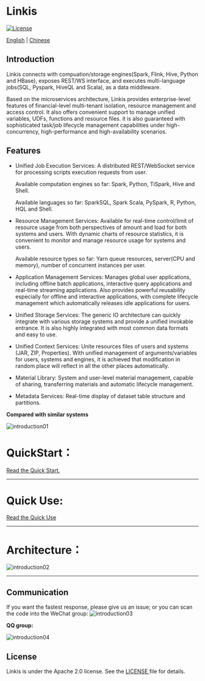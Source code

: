 Linkis
============

[![License](https://img.shields.io/badge/license-Apache%202-4EB1BA.svg)](https://www.apache.org/licenses/LICENSE-2.0.html)

[English](docs/en_US/README.md) | [Chinese](docs/zh_CN/README.md)

## Introduction

Linkis connects with compuation/storage engines(Spark, Flink, Hive, Python and HBase), exposes REST/WS interface, and executes multi-language jobs(SQL, Pyspark, HiveQL and Scala), as a data middleware.

Based on the microservices architecture, Linkis provides enterprise-level features of financial-level multi-tenant isolation, resource management and access control. It also offers convenient support to manage unified variables, UDFs, functions and resource files. it is also guaranteed with sophisticated task/job lifecycle management capabilities under high-concurrency, high-performance and high-availability scenarios.

## Features

- Unified Job Execution Services: A distributed REST/WebSocket service for processing scripts execution requests from user.

  Available computation engines so far: Spark, Python, TiSpark, Hive and Shell.

  Available languages so far: SparkSQL, Spark Scala, PySpark, R, Python, HQL and Shell.

- Resource Management Services: Available for real-time control/limit of resource usage from both perspectives of amount and load for both systems and users. With dynamic charts of resource statistics, it is convenient to monitor and manage resource usage for systems and users.
  
	Available resource types so far: Yarn queue resources, server(CPU and memory), number of concurrent instances per user.


- Application Management Services: Manages global user applications, including offline batch applications, interactive query applications and real-time streaming applications. Also provides powerful reusability especially for offline and interactive applications, with complete lifecycle management which automatically releases idle applications for users.

- Unified Storage Services: The generic IO architecture can quickly integrate with various storage systems and provide a unified invokable entrance. It is also highly integrated with most common data formats and easy to use.

- Unified Context Services: Unite resources files of users and systems (JAR, ZIP, Properties). With unified management of arguments/variables for users, systems and engines, it is achieved that modification in random place will reflect in all the other places automatically.



- Material Library: System and user-level material management, capable of sharing, transferring materials and automatic lifecycle management. 

- Metadata Services: Real-time display of dataset table structure and partitions.
 
 **Compared with similar systems**

![introduction01](docs/en_US/images/introduction/introduction01.png)

# QuickStart：

[Read the Quick Start.](docs/en_US/ch2/Linkis%20Quick%20Start.md)

----

# Quick Use:

[Read the Quick Use](docs/en_US/ch3/Linkis%20User%20Manual.md)

----

# Architecture：

![introduction02](docs/en_US/images/introduction/introduction02.png)

----

## Communication
If you want the fastest response, please give us an issue; or you can scan the code into the WeChat group:
![introduction03](docs/en_US/images/introduction/introduction03.jpg)

**QQ group:**
<br>

![introduction04](docs/en_US/images/introduction/introduction04.jpg)

## License

Linkis is under the Apache 2.0 license. See the [LICENSE ](http://www.apache.org/licenses/LICENSE-2.0)file for details.

